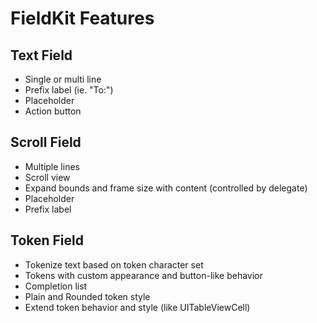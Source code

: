 # FieldKit Features

## Text Field

* Single or multi line
* Prefix label (ie. "To:")
* Placeholder
* Action button 

## Scroll Field 

* Multiple lines
* Scroll view
* Expand bounds and frame size with content (controlled by delegate)
* Placeholder
* Prefix label

## Token Field

* Tokenize text based on token character set
* Tokens with custom appearance and button-like behavior
* Completion list
* Plain and Rounded token style
* Extend token behavior and style (like UITableViewCell)

